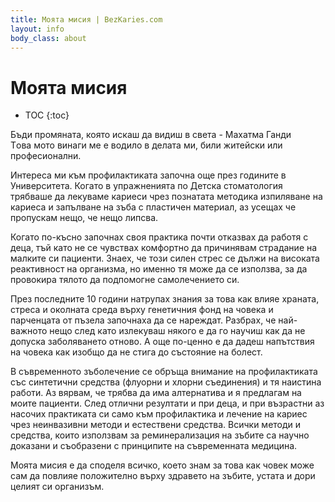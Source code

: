 ```yaml
---
title: Моята мисия | BezKaries.com
layout: info
body_class: about
---
```


# Моята мисия

* TOC
{:toc}

Бъди промяната, която искаш да видиш в света - Махатма Ганди<br /> 
Tова мото винаги ме е водило в делата ми, били житейски или професионални.

Интереса ми към профилактиката започна още през годините в Университета. Когато в упражненията по Детска стоматология трябваше да лекуваме кариеси чрез познатата методика изпиляване на кариеса и запълване на зъба с пластичен материал, аз усещах че пропускам нещо, че нещо липсва.

Когато по-късно започнах своя практика почти отказвах да работя с деца, тъй като не се чувствах комфортно да причинявам страдание на малките си пациенти. Знаех, че този силен стрес се дължи на високата реактивност на организма, но именно тя може да се използва, за да провокира тялото да подпомогне самолечението си.

През последните 10 години натрупах знания за това как влияе храната, стреса и околната среда върху генетичния фонд на човека и парченцата от пъзела започнаха да се нареждат. Разбрах, че най-важното нещо след като излекуваш някого е да го научиш как да не допуска заболяването отново. А още по-ценно е да дадеш напътствия на човека как изобщо да не стига до състояние на болест.

В съвременното зъболечение се обръща внимание на профилактиката със синтетични средства (флуорни и хлорни съединения) и тя наистина работи. Аз вярвам, че трябва да има алтернатива и я предлагам на моите пациенти. След отлични резултати и при деца, и при възрастни аз насочих практиката си само към профилактика и лечение на кариес чрез неинвазивни методи и естествени средства. Всички методи и средства, които използвам за реминерализация на зъбите са научно доказани и съобразени с принципите на съвременната медицина. 

Моята мисия е да споделя всичко, което знам за това как човек може сам да повлияе положително върху здравето на зъбите, устата и дори целият си организъм. 

